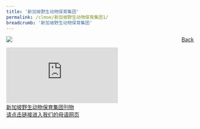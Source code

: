 ```yaml
---
title: '新加坡野生动物保育集团'
permalink: /clmoe/新加坡野生动物保育集团1/
breadcrumb: '新加坡野生动物保育集团'
---
```


<!-- Global site tag (gtag.js) - Google Ads: 726049306 -->
<script async src="https://www.googletagmanager.com/gtag/js?id=AW-726049306"></script>
<script>
  window.dataLayer = window.dataLayer || [];
  function gtag(){dataLayer.push(arguments);}
  gtag('js', new Date());

  gtag('config', 'AW-726049306');
</script>
<a href="/gallery/华文学习展示区-chinese-exhibitions-e/community-partners/" style="float:right;">Back</a>
 <img src="/images/WRS-CL.jpg"> <br/>
<div class="video-container">
  <iframe src="https://www.youtube.com/embed/xSVyWOL-Yt4" frameborder="0" allow="accelerometer; autoplay; encrypted-media; gyroscope; picture-in-picture" allowfullscreen></iframe></div>
  <a href="/mlmoe/WRS Publication PDF_Revised.pdf">新加坡野生动物保育集团刊物</a><br/>
  <a href="https://www.wrs.com.sg/en/singapore-zoo/learning-with-us/mother-tongue-language-resources.html?cmp=sg|sz|mtl|edu|visit_website|e_poster||mothertonguelanguage|mtl&utm_campaign=edu&utm_medium=visit_website&utm_source=e_poster&utm_content=mtl" target="_blank">请点击链接进入我们的母语网页</a> 

<div class="btntop"><a href="#top" style="text-decoration:none;"><span style="color:white"><b>Top</b></span></a></div>
